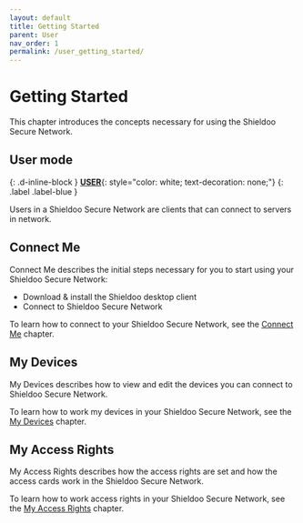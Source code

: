 ```yaml
---
layout: default
title: Getting Started
parent: User
nav_order: 1
permalink: /user_getting_started/
---
```


# Getting Started
This chapter introduces the concepts necessary for using the Shieldoo Secure Network.

## User mode
{: .d-inline-block }
[__USER__](/user_getting_started/#getting-started){: style="color: white; text-decoration: none;"}
{: .label .label-blue }

Users in a Shieldoo Secure Network are clients that can connect to servers in network.

## Connect Me
Connect Me describes the initial steps necessary for you to start using your Shieldoo Secure Network:
- Download & install the Shieldoo desktop client
- Connect to Shieldoo Secure Network

To learn how to connect to your Shieldoo Secure Network, see the [Connect Me](/connect_me/) chapter.

## My Devices
My Devices describes how to view and edit the devices you can connect to Shieldoo Secure Network.

To learn how to work my devices in your Shieldoo Secure Network, see the [My Devices](/my_devices/) chapter.

## My Access Rights
My Access Rights describes how the access rights are set and how the access cards work in the Shieldoo Secure Network.

To learn how to work access rights in your Shieldoo Secure Network, see the [My Access Rights](/my_access_rights/) chapter.